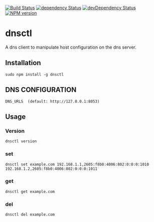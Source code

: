 [![Build Status](https://travis-ci.org/hbouvier/dnsctl.png)](https://travis-ci.org/hbouvier/dnsctl)
[![dependency Status](https://david-dm.org/hbouvier/dnsctl/status.png?theme=shields.io)](https://david-dm.org/hbouvier/dnsctl#info=dependencies)
[![devDependency Status](https://david-dm.org/hbouvier/dnsctl/dev-status.png?theme=shields.io)](https://david-dm.org/hbouvier/dnsctl#info=devDependencies)
[![NPM version](https://badge.fury.io/js/dnsctl.png)](http://badge.fury.io/js/dnsctl)

dnsctl
===

A dns client to manipulate host configuration on the dns server.

## Installation


    sudo npm install -g dnsctl

## DNS CONFIGURATION

	DNS_URLS  (default: http://127.0.0.1:8053)

## Usage

### Version

    dnsctl version

### set

    dnsctl set example.com 192.168.1.1,2605:f8b0:4006:802:0:0:0:1010 192.168.1.2,2605:f8b0:4006:802:0:0:0:1011

### get

    dnsctl get example.com

### del

    dnsctl del example.com